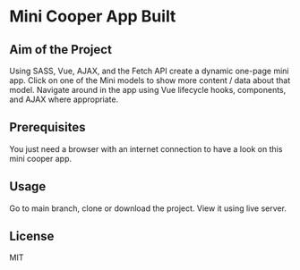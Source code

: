 # Mini Cooper App Built
## Aim of the Project
Using SASS, Vue, AJAX, and the Fetch API create a dynamic one-page mini app. Click on one of the Mini models to show more content / data about that model. Navigate around in the app using Vue lifecycle hooks, components, and AJAX where appropriate.
## Prerequisites
You just need a browser with an internet connection to have a look on this mini cooper app.
## Usage
Go to main branch, clone or download the project. View it using live server.
## License
MIT

